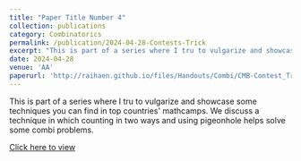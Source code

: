 ```yaml
---
title: "Paper Title Number 4"
collection: publications
category: Combinatorics
permalink: /publication/2024-04-28-Contests-Trick
excerpt: "This is part of a series where I tru to vulgarize and showcase some techniques you can find in top countries' mathcamps."
date: 2024-04-28
venue: 'AA'
paperurl: 'http://raihaen.github.io/files/Handouts/Combi/CMB-Contest_Trick.pdf'
---
```


This is part of a series where I tru to vulgarize and showcase some techniques you can find in top countries' mathcamps. We discuss a technique in which counting in two ways and using pigeonhole helps solve some combi problems.

[Click here to view](http://raihaen.github.io/files/Handouts/Combi/CMB-Contest_Trick.pdf)
